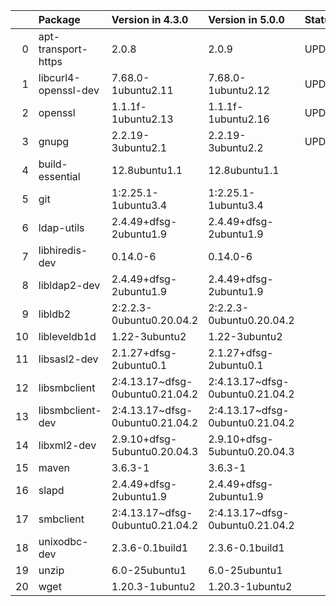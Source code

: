 <!-- markdown-link-check-disable -->

|     | Package              | Version in 4.3.0                | Version in 5.0.0                | Status   |
|----:|:---------------------|:--------------------------------|:--------------------------------|:---------|
|   0 | apt-transport-https  | 2.0.8                           | 2.0.9                           | UPDATED  |
|   1 | libcurl4-openssl-dev | 7.68.0-1ubuntu2.11              | 7.68.0-1ubuntu2.12              | UPDATED  |
|   2 | openssl              | 1.1.1f-1ubuntu2.13              | 1.1.1f-1ubuntu2.16              | UPDATED  |
|   3 | gnupg                | 2.2.19-3ubuntu2.1               | 2.2.19-3ubuntu2.2               | UPDATED  |
|   4 | build-essential      | 12.8ubuntu1.1                   | 12.8ubuntu1.1                   |          |
|   5 | git                  | 1:2.25.1-1ubuntu3.4             | 1:2.25.1-1ubuntu3.4             |          |
|   6 | ldap-utils           | 2.4.49+dfsg-2ubuntu1.9          | 2.4.49+dfsg-2ubuntu1.9          |          |
|   7 | libhiredis-dev       | 0.14.0-6                        | 0.14.0-6                        |          |
|   8 | libldap2-dev         | 2.4.49+dfsg-2ubuntu1.9          | 2.4.49+dfsg-2ubuntu1.9          |          |
|   9 | libldb2              | 2:2.2.3-0ubuntu0.20.04.2        | 2:2.2.3-0ubuntu0.20.04.2        |          |
|  10 | libleveldb1d         | 1.22-3ubuntu2                   | 1.22-3ubuntu2                   |          |
|  11 | libsasl2-dev         | 2.1.27+dfsg-2ubuntu0.1          | 2.1.27+dfsg-2ubuntu0.1          |          |
|  12 | libsmbclient         | 2:4.13.17~dfsg-0ubuntu0.21.04.2 | 2:4.13.17~dfsg-0ubuntu0.21.04.2 |          |
|  13 | libsmbclient-dev     | 2:4.13.17~dfsg-0ubuntu0.21.04.2 | 2:4.13.17~dfsg-0ubuntu0.21.04.2 |          |
|  14 | libxml2-dev          | 2.9.10+dfsg-5ubuntu0.20.04.3    | 2.9.10+dfsg-5ubuntu0.20.04.3    |          |
|  15 | maven                | 3.6.3-1                         | 3.6.3-1                         |          |
|  16 | slapd                | 2.4.49+dfsg-2ubuntu1.9          | 2.4.49+dfsg-2ubuntu1.9          |          |
|  17 | smbclient            | 2:4.13.17~dfsg-0ubuntu0.21.04.2 | 2:4.13.17~dfsg-0ubuntu0.21.04.2 |          |
|  18 | unixodbc-dev         | 2.3.6-0.1build1                 | 2.3.6-0.1build1                 |          |
|  19 | unzip                | 6.0-25ubuntu1                   | 6.0-25ubuntu1                   |          |
|  20 | wget                 | 1.20.3-1ubuntu2                 | 1.20.3-1ubuntu2                 |          |
